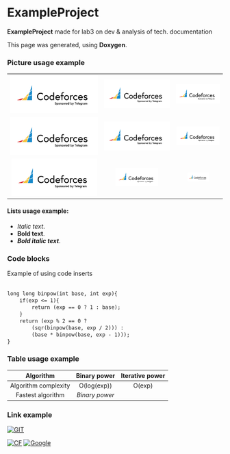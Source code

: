 # ExampleProject

**ExampleProject** made for lab3 on dev & analysis of tech. documentation

This page was generated, using __Doxygen__.

### Picture usage example #

|   |   |   |
|:-:|:-:|:-:|
|<img src="./assets/pic.png" alt="Picture" width="400"/>|<img src="./assets/pic.png" alt="Picture" width="300"/>|<img src="./assets/pic.png" alt="Picture" width="200"/>|
|<img src="./assets/pic.png" alt="Picture" width="300"/>|<img src="./assets/pic.png" alt="Picture" width="200"/>|<img src="./assets/pic.png" alt="Picture" width="100"/>|
|<img src="./assets/pic.png" alt="Picture" width="200"/>|<img src="./assets/pic.png" alt="Picture" width="100"/>|<img src="./assets/pic.png" alt="Picture" width="50"/>|

#### Lists usage example: #
- _Italic text_.
- __Bold text__.
- ___Bold italic text___.

### Code blocks #

Example of using code inserts

~~~{.cpp}

long long binpow(int base, int exp){
    if(exp <= 1){
        return (exp == 0 ? 1 : base);
    }
    return (exp % 2 == 0 ?
        (sqr(binpow(base, exp / 2))) :
        (base * binpow(base, exp - 1)));
}

~~~

### Table usage example #
Algorithm | Binary power | Iterative power |
:-: | :-: | :-: |
Algorithm complexity | O(log(exp)) | O(exp) |
Fastest algorithm | _Binary power_ ||

### Link example #

[<img src="https://seeklogo.com/images/G/github-logo-5F384D0265-seeklogo.com.png" alt="GIT" width="75"/>](https://github.com/1LAE/Doxy_lab3)

[<img src="https://codeforces.org/s/75755/images/codeforces-logo-with-telegram.png" alt="CF" width="300"/>](https://codeforces.com)
[<img src="https://www.google.ru/images/branding/googlelogo/2x/googlelogo_color_160x56dp.png" alt="Google" width="200"/>](https://google.com)
